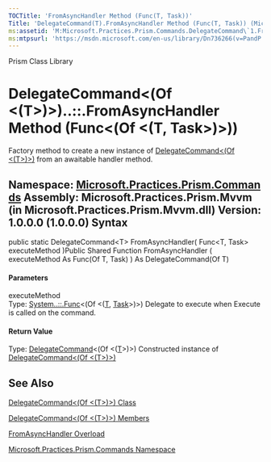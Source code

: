 ```yaml
---
TOCTitle: 'FromAsyncHandler Method (Func(T, Task))'
Title: 'DelegateCommand(T).FromAsyncHandler Method (Func(T, Task)) (Microsoft.Practices.Prism.Commands)'
ms:assetid: 'M:Microsoft.Practices.Prism.Commands.DelegateCommand\`1.FromAsyncHandler(System.Func{\`0,System.Threading.Tasks.Task})'
ms:mtpsurl: 'https://msdn.microsoft.com/en-us/library/Dn736266(v=PandP.50)'
---
```


Prism Class Library

DelegateCommand&lt;(Of &lt;(T&gt;)&gt;)..::.FromAsyncHandler Method (Func&lt;(Of &lt;(T, Task&gt;)&gt;))
========================================================================================================

Factory method to create a new instance of [DelegateCommand&lt;(Of &lt;(T&gt;)&gt;)](https://msdn.microsoft.com/t:microsoft.practices.prism.commands.delegatecommand%601) from an awaitable handler method.

**Namespace:** [Microsoft.Practices.Prism.Commands](https://msdn.microsoft.com/n:microsoft.practices.prism.commands)
**Assembly:** Microsoft.Practices.Prism.Mvvm (in Microsoft.Practices.Prism.Mvvm.dll) Version: 1.0.0.0 (1.0.0.0)
Syntax
------

<span id="syntaxToggle"></span>public static DelegateCommand&lt;T&gt; FromAsyncHandler( Func&lt;T, Task&gt; executeMethod )Public Shared Function FromAsyncHandler ( executeMethod As Func(Of T, Task) ) As DelegateCommand(Of T)
#### Parameters

executeMethod  
Type: [System..::.Func](http://msdn2.microsoft.com/en-us/library/bb549151)&lt;(Of &lt;([T](https://msdn.microsoft.com/t:microsoft.practices.prism.commands.delegatecommand%601), [Task](http://msdn2.microsoft.com/en-us/library/dd235678)&gt;)&gt;)
Delegate to execute when Execute is called on the command.

#### Return Value

Type: [DelegateCommand](https://msdn.microsoft.com/t:microsoft.practices.prism.commands.delegatecommand%601)&lt;(Of &lt;([T](https://msdn.microsoft.com/t:microsoft.practices.prism.commands.delegatecommand%601)&gt;)&gt;)
Constructed instance of [DelegateCommand&lt;(Of &lt;(T&gt;)&gt;)](https://msdn.microsoft.com/t:microsoft.practices.prism.commands.delegatecommand%601)

See Also
--------

<span id="seeAlsoToggle"></span>
[DelegateCommand&lt;(Of &lt;(T&gt;)&gt;) Class](https://msdn.microsoft.com/t:microsoft.practices.prism.commands.delegatecommand%601)

[DelegateCommand&lt;(Of &lt;(T&gt;)&gt;) Members](https://msdn.microsoft.com/allmembers.t:microsoft.practices.prism.commands.delegatecommand%601)

[FromAsyncHandler Overload](https://msdn.microsoft.com/overload:microsoft.practices.prism.commands.delegatecommand%601.fromasynchandler)

[Microsoft.Practices.Prism.Commands Namespace](https://msdn.microsoft.com/n:microsoft.practices.prism.commands)
